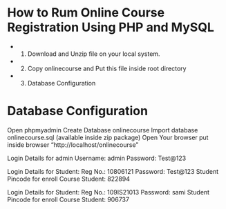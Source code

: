 # How to Rum Online Course Registration Using PHP and MySQL

- 1. Download and Unzip file on your local system.
- 2. Copy onlinecourse and Put this file inside root directory
- 3. Database Configuration

# Database Configuration
Open phpmyadmin
Create Database onlinecourse
Import database onlinecourse.sql (available inside zip package)
Open Your browser put inside browser “http://localhost/onlinecourse”


Login Details for admin 
Username: admin
Password: Test@123

Login Details for Student: 
Reg No.: 10806121
Password: Test@123
Student Pincode for enroll Course Student: 822894

Login Details for Student: 
Reg No.: 109IS21013
Password: sami
Student Pincode for enroll Course Student: 906737
